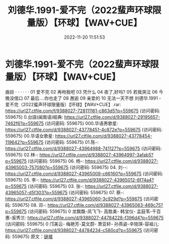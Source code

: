 ﻿---
title: 刘德华.1991-爱不完（2022蜚声环球限量版）【环球】【WAV+CUE】
date: 2022-11-20 11:51:53
categories: WAV车载音乐、镜像
tags: 华语中文
---
# 刘德华.1991-爱不完（2022蜚声环球限量版）【环球】【WAV+CUE】

曲目
· · · · · ·
01 爱不完
02 再吻我吧
03 凭什么
04 夜了,好吗?
05 若我哭泣
06 今晚没借口
07 最后....你也走了
08 邂逅
09 亲爱的
10 无法一天不想
刘德华.1991 - 爱不完（2022蜚声环球限量版）【环球】【WAV+CUE】.rar: https://url27.ctfile.com/f/9388027-728111161-c863d5?p=559675
(访问密码: 559675)
0.台語(闽南语)經典: https://url27.ctfile.com/d/9388027-29195657-7462f6?p=559675
(访问密码: 559675)
000.华语男歌星: https://url27.ctfile.com/d/9388027-43778451-4c872e?p=559675
(访问密码: 559675)
00.华语女歌星: https://url27.ctfile.com/d/9388027-43778454-119642?p=559675
(访问密码: 559675)
01.陈-: https://url27.ctfile.com/d/9388027-43964988-741127?p=559675
(访问密码: 559675)
02.林-: https://url27.ctfile.com/d/9388027-43964997-3afab5?p=559675
(访问密码: 559675)
06. 杨-: https://url27.ctfile.com/d/9388027-43965003-757080?p=559675
(访问密码: 559675)
04. 刘--: https://url27.ctfile.com/d/9388027-43965009-c66160?p=559675
(访问密码: 559675)
05. 李-: https://url27.ctfile.com/d/9388027-43965012-6f74a4?p=559675
(访问密码: 559675)
03. 张-: https://url27.ctfile.com/d/9388027-43965057-d5f303?p=559675
(访问密码: 559675)
07. 蔡-: https://url27.ctfile.com/d/9388027-43965060-3c929d?p=559675
(访问密码: 559675)
08. 邓-: https://url27.ctfile.com/d/9388027-43965063-469c75?p=559675
(访问密码: 559675)
0 龙飘飘-凤飞飞- 高胜美- 韩宝仪- 孟庭苇-千百惠-奚秀兰: https://url27.ctfile.com/d/9388027-44784228-f396d4?p=559675
(访问密码: 559675)
0 邝美云- 梅艳芳-莫文蔚- 萧亚轩- 孙燕姿-辛晓琪-容祖儿: https://url27.ctfile.com/d/9388027-44784234-c580cd?p=559675
(访问密码: 559675)
原文：[链接](https://blog.sina.com.cn/s/blog_1647c7e76010310ca.html)